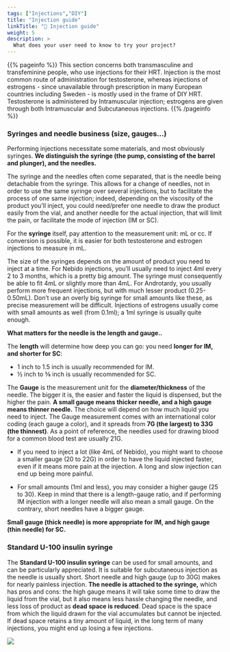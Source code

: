 ```yaml
---
tags: ["Injections","DIY"] 
title: "Injection guide"
linkTitle: "💉 Injection guide"
weight: 5
description: >
  What does your user need to know to try your project?
---
```


{{% pageinfo %}}
This section concerns both transmasculine and transfeminine people, who use injections for their HRT. 
Injection is the most common route of administration for testosterone, whereas injections of estrogens  - since unavailable through prescription in many European countries including Sweden - is mostly used in the frame of DIY HRT.
Testosterone is administered by Intramuscular injection; estrogens are given through both Intramuscular and Subcutaneous injections.
{{% /pageinfo %}}

### Syringes and needle business (size, gauges…) ###

Performing injections necessitate some materials, and most obviously syringes. **We distinguish the syringe (the pump, consisting of the barrel and plunger), and the needles.** 

The syringe and the needles often come separated, that is the needle being detachable from the syringe. This allows for a change of needles, not in order to use the same syringe over several injections, but to facilitate the process of one same injection; indeed, depending on the viscosity of the product you’ll inject, you could need/prefer one needle to draw the product easily from the vial, and another needle for the actual injection, that will limit the pain, or facilitate the mode of injection (IM or SC).

For the **syringe** itself, pay attention to the measurement unit: mL or cc. If conversion is possible, it is easier for both testosterone and estrogen injections to measure in mL.

The size of the syringes depends on the amount of product you need to inject at a time. For Nebido injections, you’ll usually need to inject 4ml every 2 to 3 months, which is a pretty big amount. The syringe must consequently be able to fit 4mL or slightly more than 4mL. For Androtardy, you usually perform more frequent injections, but with much lesser product (0.25-0.50mL). Don’t use an overly big syringe for small amounts like these, as precise measurement will be difficult. Injections of estrogens usually come with small amounts as well (from 0.1ml); a 1ml syringe is usually quite enough.

**What matters for the needle is the length and gauge..**

The **length** will determine how deep you can go: you need **longer for IM, and shorter for SC**:
- 1 inch to 1.5 inch is usually recommended for IM.
- ½ inch to ⅝ inch is usually recommended for SC.

The **Gauge** is the measurement unit for the **diameter/thickness** of the needle. The bigger it is, the easier and faster the liquid is dispensed, but the higher the pain. **A small gauge means thicker needle, and a high gauge means thinner needle.** The choice will depend on how much liquid you need to inject. The Gauge measurement comes with an international color coding (each gauge a color), and it spreads from **7G (the largest) to 33G (the thinnest)**. As a point of reference, the needles used for drawing blood for a common blood test are usually 21G.

- If you need to inject a lot (like 4mL of Nebido), you might want to choose a smaller gauge (20 to 22G) in order to have the liquid injected faster, even if it means more pain at the injection. A long and slow injection can end up being more painful.

- For small amounts (1ml and less), you may consider a higher gauge (25 to 30). Keep in mind that there is a length-gauge ratio, and if performing IM injection with a longer needle will also mean a small gauge. On the contrary, short needles have a bigger gauge. 

**Small gauge (thick needle) is more appropriate for IM, and high gauge (thin needle) for SC.**

### Standard U-100 insulin syringe ###

The **Standard U-100 insulin syringe** can be used for small amounts, and can be particularly appreciated. It is suitable for subcutaneous injection as the needle is usually short. Short needle and high gauge (up to 30G) makes for nearly painless injection. **The needle is attached to the syringe,** which has pros and cons: the high gauge means it will take some time to draw the liquid from the vial, but it also means less hassle changing the needle, and less loss of product as **dead space is reduced**. Dead space is the space from which the liquid drawn for the vial accumulates but cannot be injected. If dead space retains a tiny amount of liquid, in the long term of many injections, you might end up losing a few injections. 

![](https://cranstoun.org/wp-content/uploads/2022/02/Dead-Space_pic.png)
